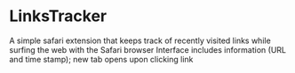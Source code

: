 # LinksTracker


A simple safari extension that keeps track of recently visited links while surfing the web with the Safari browser
Interface includes information (URL and time stamp); new tab opens upon clicking link

